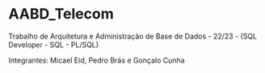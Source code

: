 # AABD_Telecom
Trabalho de Arquitetura e Administração de Base de Dados - 22/23 - (SQL Developer  - SQL - PL/SQL)

Integrantes: Micael Eid, Pedro Brás e Gonçalo Cunha

